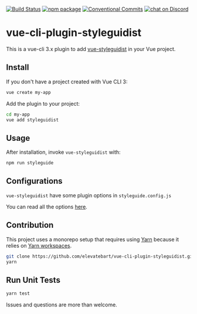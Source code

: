 [![Build Status](https://travis-ci.org/vue-styleguidist/vue-cli-plugin-styleguidist.svg?branch=master)](https://travis-ci.org/vue-styleguidist/vue-cli-plugin-styleguidist) 
[![npm package](https://img.shields.io/npm/v/vue-cli-plugin-styleguidist.svg)](https://www.npmjs.com/package/vue-cli-plugin-styleguidist)
[![Conventional Commits](https://img.shields.io/badge/Conventional%20Commits-1.0.0-yellow.svg)](https://conventionalcommits.org)
<a href="https://discordapp.com/channels/325477692906536972/538786416092512278">
    <img src="https://img.shields.io/discord/325477692906536972.svg?logo=discord"
alt="chat on Discord">
  </a>

# vue-cli-plugin-styleguidist

This is a vue-cli 3.x plugin to add [vue-styleguidist](https://github.com/vue-styleguidist/vue-styleguidist) in your Vue project.

## Install

If you don't have a project created with Vue CLI 3:

```bash
vue create my-app
```

Add the plugin to your project:

```bash
cd my-app
vue add styleguidist
```

## Usage

After installation, invoke `vue-styleguidist` with:

```bash
npm run styleguide
```

## Configurations

`vue-styleguidist` have some plugin options in `styleguide.config.js`

You can read all the options [here](https://github.com/vue-styleguidist/vue-styleguidist/blob/master/docs/Configuration.md).

## Contribution

This project uses a monorepo setup that requires using [Yarn](https://yarnpkg.com) because it relies on [Yarn workspaces](https://yarnpkg.com/blog/2017/08/02/introducing-workspaces/).

```bash
git clone https://github.com/elevatebart/vue-cli-plugin-styleguidist.git
yarn
```

## Run Unit Tests

```bash
yarn test
```

Issues and questions are more than welcome.
